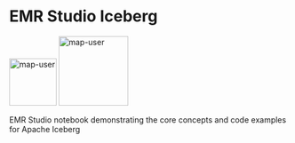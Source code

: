 # EMR Studio Iceberg

<img width="85" alt="map-user" src="https://img.shields.io/badge/views-323-green"> <img width="125" alt="map-user" src="https://img.shields.io/badge/unique visits-126-green">

EMR Studio notebook demonstrating the core concepts and code examples for Apache Iceberg
